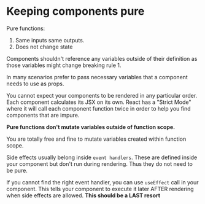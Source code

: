 # Keeping components pure

Pure functions:
1. Same inputs same outputs. 
2. Does not change state

Components shouldn't reference any variables outside of their definition
as those variables might change breaking rule 1.

In many scenarios prefer to pass necessary variables that a component needs to
use as props.

You cannot expect your components to be rendered in any particular order.
Each component calculates its JSX on its own.
React has a "Strict Mode" where it will call each component function twice
in order to help you find components that are impure.

**Pure functions don't mutate variables outside of function scope.**

You are totally free and fine to mutate variables created within function scope.

Side effects usually belong inside `event handlers`.
These are defined inside your component but don't run during rendering.
Thus they do not need to be pure.

If you cannot find the right event handler, you can use `useEffect` call in your
component. This tells your component to execute it later AFTER rendering when
side effects are allowed. **This should be a LAST resort**




